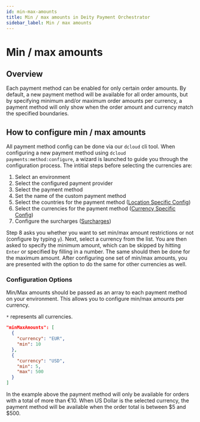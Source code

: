 ```yaml
---
id: min-max-amounts
title: Min / max amounts in Deity Payment Orchestrator
sidebar_label: Min / max amounts
---
```


# Min / max amounts

## Overview

Each payment method can be enabled for only certain order amounts. By default, a new payment method will be available for all order amounts, but by specifying minimum and/or maximum order amounts per currency, a payment method will only show when the order amount and currency match the specified boundaries.

## How to configure min / max amounts

All payment method config can be done via our `dcloud` cli tool.
When configuring a new payment method using `dcloud payments:method:configure`, a wizard is launched to guide you through the configuration process.
The intitial steps before selecting the currencies are:
1. Select an environment
2. Select the configured payment provider
3. Select the payment method
4. Set the name of the custom payment method
5. Select the countries for the payment method ([Location Specific Config](/docs/payments/methods/features/locations))
6. Select the currencies for the payment method ([Currency Specific Config](/docs/payments/methods/features/currencies))
7. Configure the surcharges ([Surcharges](/docs/payments/methods/features/surcharges))

Step 8 asks you whether you want to set min/max amount restrictions or not (configure by typing `y`). Next, select a currency from the list. You are then asked to specify the minimum amount, which can be skipped by hitting `Enter` or specified by filling in a number. The same should then be done for the maximum amount.
After configuring one set of min/max amounts, you are presented with the option to do the same for other currencies as well.

### Configuration Options

Min/Max amounts should be passed as an array to each payment method on your environment. This allows you to configure min/max amounts per currency.

`*` represents all currencies.

```json
"minMaxAmounts": [
  {
    "currency": "EUR",
    "min": 10
  },
  {
    "currency": "USD",
    "min": 5,
    "max": 500
  }
]
```

In the example above the payment method will only be available for orders with a total of more than €10. When US Dollar is the selected currency, the payment method will be available when the order total is between $5 and $500.